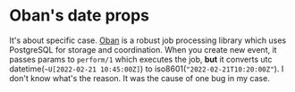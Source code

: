 # Oban's date props

It's about specific case. [Oban](https://hexdocs.pm/oban/Oban.html) is a robust job processing library which uses PostgreSQL for storage and coordination.
When you create new event, it passes params to `perform/1` which executes the job, **but** it converts utc datetime(`~U[2022-02-21 10:45:00Z]`) to iso8601(`"2022-02-21T10:20:00Z"`). I don't know what's the reason. It was the cause of one bug in my case.
